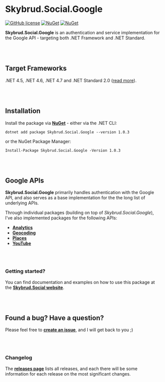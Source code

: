 # Skybrud.Social.Google

[![GitHub license](https://img.shields.io/badge/license-MIT-blue.svg)](https://github.com/abjerner/Skybrud.Social.Google/blob/v1/main/LICENSE.md)
[![NuGet](https://img.shields.io/nuget/v/Skybrud.Social.Google.svg)](https://www.nuget.org/packages/Skybrud.Social.Google)
[![NuGet](https://img.shields.io/nuget/dt/Skybrud.Social.Google.svg)](https://www.nuget.org/packages/Skybrud.Social.Google)

**Skybrud.Social.Google** is an authentication and service implementation for the Google API - targeting both .NET Framework and .NET Standard.


<br /><br />

## Target Frameworks

.NET 4.5, .NET 4.6, .NET 4.7 and .NET Standard 2.0 ([read more](https://www.nuget.org/packages/Skybrud.Social.Google#supportedframeworks-body-tab)).






<br /><br />

## Installation

Install the package via [**NuGet**](https://www.nuget.org/packages/Skybrud.Social.Google) - either via the .NET CLI:

```
dotnet add package Skybrud.Social.Google --version 1.0.3
```

or the NuGet Package Manager:

```
Install-Package Skybrud.Social.Google -Version 1.0.3
```







<br /><br />

## Google APIs

**Skybrud.Social.Google** primarily handles authentication with the Google API, and also serves as a base implementation for the the long list of underlying APIs.

Through individual packages (building on top of *Skybrud.Social.Google*), I've also implemented packages for the following APIs:

- [**Analytics**](https://github.com/abjerner/Skybrud.Social.Google.Analytics)
- [**Geocoding**](https://github.com/abjerner/Skybrud.Social.Google.Geocoding)
- [**Places**](https://github.com/abjerner/Skybrud.Social.Google.Places)
- [**YouTube**](https://github.com/abjerner/Skybrud.Social.Google.YouTube)



<br /><br />
### Getting started?
You can find documentation and examples on how to use this package at the [**Skybrud.Social website**][Website].



<br /><br />
## Found a bug? Have a question?
Please feel free to [**create an issue**][Issues], and I will get back to you ;)



<br /><br />
### Changelog
The [**releases page**][Releases] lists all releases, and each there will be some information for each release on the most significant changes.




[Website]: https://packages.limbo.works/skybrud.social.google/
[NuGetPackage]: https://www.nuget.org/packages/Skybrud.Social.Google
[GitHubRelease]: https://github.com/abjerner/Skybrud.Social.Google/releases/latest
[Releases]: https://github.com/abjerner/Skybrud.Social.Google/releases
[Issues]: https://github.com/abjerner/Skybrud.Social.Google/issues
